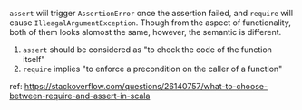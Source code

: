 `assert` wiil trigger `AssertionError` once the assertion failed, and `require`
will cause `IlleagalArgumentException`. Though from the aspect of functionality, both of them looks alomost the same, however, the semantic is different.

1. `assert` should be considered as "to check the code of the function itself"
2. `require` implies "to enforce a precondition on the caller of a function"

ref: https://stackoverflow.com/questions/26140757/what-to-choose-between-require-and-assert-in-scala